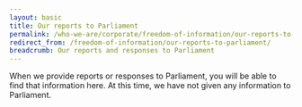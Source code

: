 ```yaml
---
layout: basic
title: Our reports to Parliament
permalink: /who-we-are/corporate/freedom-of-information/our-reports-to-parliament/
redirect_from: /freedom-of-information/our-reports-to-parliament/
breadcrumb: Our reports and responses to Parliament
---
```

When we provide reports or responses to Parliament, you will be able to find that information here. At this time, we have not given any information to Parliament.
